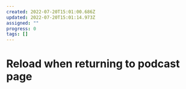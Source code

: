 ```yaml
---
created: 2022-07-20T15:01:00.686Z
updated: 2022-07-20T15:01:14.973Z
assigned: ""
progress: 0
tags: []
---
```


# Reload when returning to podcast page
